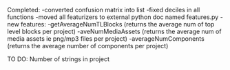 Completed: 
-converted confusion matrix into list 
-fixed deciles in all functions 
-moved all featurizers to external python doc named features.py 
-new features: 
    -getAverageNumTLBlocks (returns the average num of top level blocks per project)
    -aveNumMediaAssets (returns the average num of media assets ie png/mp3 files per project)
    -averageNumComponents (returns the average number of components per project)
    

TO DO: 
Number of strings in project